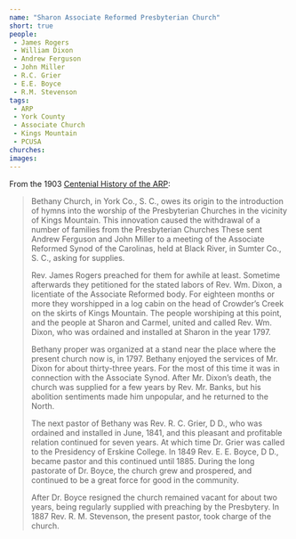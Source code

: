```yaml
---
name: "Sharon Associate Reformed Presbyterian Church"
short: true
people:
 - James Rogers
 - William Dixon
 - Andrew Ferguson
 - John Miller 
 - R.C. Grier
 - E.E. Boyce
 - R.M. Stevenson
tags:
 - ARP
 - York County
 - Associate Church
 - Kings Mountain
 - PCUSA 
churches:
images:
---
```


From the 1903 [Centenial History of the ARP](https://books.google.com/books?id=eco5AQAAMAAJ):

> Bethany Church, in York Co., S. C., owes its origin to the introduction of hymns into the worship of the Presbyterian Churches in the vicinity of Kings Mountain. This innovation caused the withdrawal of a number of families from the Presbyterian Churches These sent Andrew Ferguson and John Miller to a meeting of the Associate Reformed Synod of the Carolinas, held at Black River, in Sumter Co., S. C., asking for supplies.
>
> Rev. James Rogers preached for them for awhile at least. Sometime afterwards they petitioned for the stated labors of Rev. Wm. Dixon, a licentiate of the Associate Reformed body. For eighteen months or more they worshipped in a log cabin on the head of Crowder’s Creek on the skirts of Kings Mountain. The people worshiping at this point, and the people at Sharon and Carmel, united and called Rev. Wm. Dixon, who was ordained and installed at Sharon in the year 1797.
> 
> Bethany proper was organized at a stand near the place where the present church now is, in 1797. Bethany enjoyed the services of Mr. Dixon for about thirty-three years. For the most of this time it was in connection with the Associate Synod. After Mr. Dixon’s death, the church was supplied for a few years by Rev. Mr. Banks, but his abolition sentiments made him unpopular, and he returned to the North.
> 
> The next pastor of Bethany was Rev. R. C. Grier, D D., who was ordained and installed in June, 1841, and this pleasant and profitable relation continued for seven years. At which time Dr. Grier was called to the Presidency of Erskine College. In 1849 Rev. E. E. Boyce, D D., became pastor and this continued until 1885. During the long pastorate of Dr. Boyce, the church grew and prospered, and continued to be a great force for good in the community.
> 
> After Dr. Boyce resigned the church remained vacant for about two years, being regularly supplied with preaching by the Presbytery. In 1887 Rev. R. M. Stevenson, the present pastor, took charge of the church.
